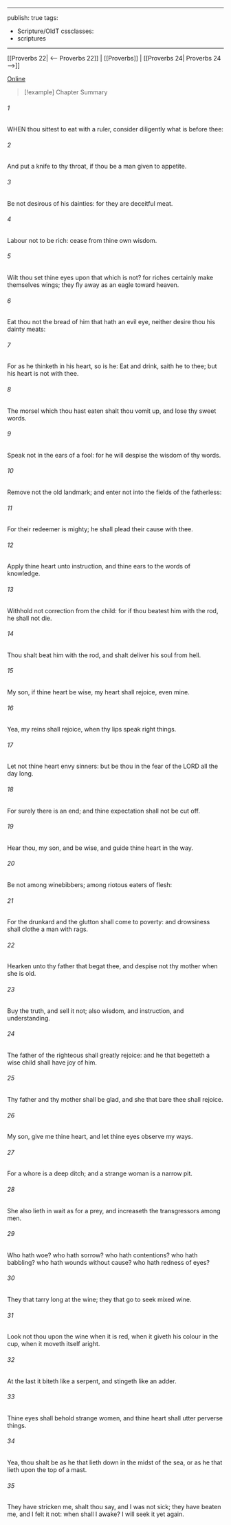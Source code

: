 

---
publish: true
tags:
  - Scripture/OldT
cssclasses:
  - scriptures
---
[[Proverbs 22| <-- Proverbs 22]] | [[Proverbs]] | [[Proverbs 24| Proverbs 24 -->]]

[Online](https://churchofjesuschrist.org/study/scriptures/ot/prov/23?lang=eng)

>[!example] Chapter Summary
>
###### 1
WHEN thou sittest to eat with a ruler, consider diligently what is before thee:
###### 2
And put a knife to thy throat, if thou be a man given to appetite.
###### 3
Be not desirous of his dainties: for they are deceitful meat.
###### 4
Labour not to be rich: cease from thine own wisdom.
###### 5
Wilt thou set thine eyes upon that which is not?  for riches certainly make themselves wings; they fly away as an eagle toward heaven.
###### 6
Eat thou not the bread of him that hath an evil eye, neither desire thou his dainty meats:
###### 7
For as he thinketh in his heart, so is he: Eat and drink, saith he to thee; but his heart is not with thee.
###### 8
The morsel which thou hast eaten shalt thou vomit up, and lose thy sweet words.
###### 9
Speak not in the ears of a fool: for he will despise the wisdom of thy words.
###### 10
Remove not the old landmark; and enter not into the fields of the fatherless:
###### 11
For their redeemer is mighty; he shall plead their cause with thee.
###### 12
Apply thine heart unto instruction, and thine ears to the words of knowledge.
###### 13
Withhold not correction from the child: for if thou beatest him with the rod, he shall not die.
###### 14
Thou shalt beat him with the rod, and shalt deliver his soul from hell.
###### 15
My son, if thine heart be wise, my heart shall rejoice, even mine.
###### 16
Yea, my reins shall rejoice, when thy lips speak right things.
###### 17
Let not thine heart envy sinners: but be thou in the fear of the LORD all the day long.
###### 18
For surely there is an end; and thine expectation shall not be cut off.
###### 19
Hear thou, my son, and be wise, and guide thine heart in the way.
###### 20
Be not among winebibbers; among riotous eaters of flesh:
###### 21
For the drunkard and the glutton shall come to poverty: and drowsiness shall clothe a man with rags.
###### 22
Hearken unto thy father that begat thee, and despise not thy mother when she is old.
###### 23
Buy the truth, and sell it not; also wisdom, and instruction, and understanding.
###### 24
The father of the righteous shall greatly rejoice: and he that begetteth a wise child shall have joy of him.
###### 25
Thy father and thy mother shall be glad, and she that bare thee shall rejoice.
###### 26
My son, give me thine heart, and let thine eyes observe my ways.
###### 27
For a whore is a deep ditch; and a strange woman is a narrow pit.
###### 28
She also lieth in wait as for a prey, and increaseth the transgressors among men.
###### 29
Who hath woe?  who hath sorrow?  who hath contentions?  who hath babbling?  who hath wounds without cause?  who hath redness of eyes?
###### 30
They that tarry long at the wine; they that go to seek mixed wine.
###### 31
Look not thou upon the wine when it is red, when it giveth his colour in the cup, when it moveth itself aright.
###### 32
At the last it biteth like a serpent, and stingeth like an adder.
###### 33
Thine eyes shall behold strange women, and thine heart shall utter perverse things.
###### 34
Yea, thou shalt be as he that lieth down in the midst of the sea, or as he that lieth upon the top of a mast.
###### 35
They have stricken me, shalt thou say, and I was not sick; they have beaten me, and I felt it not: when shall I awake?  I will seek it yet again.



